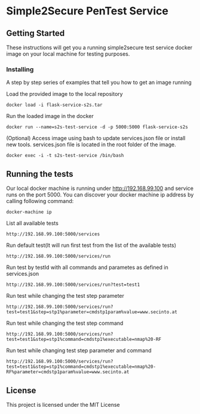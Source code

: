 # Simple2Secure PenTest Service

## Getting Started

These instructions will get you a running simple2secure test service docker
image on your local machine for testing purposes.

### Installing

A step by step series of examples that tell you how to get an image running

Load the provided image to the local repository

```
docker load -i flask-service-s2s.tar
```

Run the loaded image in the docker

```
docker run --name=s2s-test-service -d -p 5000:5000 flask-service-s2s
```

(Optional) Access image using bash to update services.json file or install new
tools.
services.json file is located in the root folder of the image.

```
docker exec -i -t s2s-test-service /bin/bash
```

## Running the tests

Our local docker machine is running under http://192.168.99.100 and service runs on the port 5000.
You can discover your docker machine ip address by calling following command:

```
docker-machine ip
```

List all available tests

```
http://192.168.99.100:5000/services
```

Run default test(It will run first test from the list of the available tests)

```
http://192.168.99.100:5000/services/run
```

Run test by testId with all commands and parametes as defined in services.json

```
http://192.168.99.100:5000/services/run?test=test1
```

Run test while changing the test step parameter

```
http://192.168.99.100:5000/services/run?test=test1&step=stp1%parameter=cmdstp1param%value=www.secinto.at
```

Run test while changing the test step command

```
http://192.168.99.100:5000/services/run?test=test1&step=stp1%command=cmdstp1%executable=nmap%20-RF
```

Run test while changing test step parameter and command

```
http://192.168.99.100:5000/services/run?test=test1&step=stp1%command=cmdstp1%executable=nmap%20-RF%parameter=cmdstp1param%value=www.secinto.at
```

## License

This project is licensed under the MIT License
